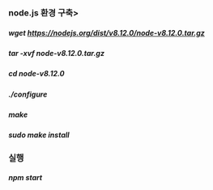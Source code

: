 


### node.js 환경 구축>  


##### wget https://nodejs.org/dist/v8.12.0/node-v8.12.0.tar.gz

##### tar -xvf node-v8.12.0.tar.gz

##### cd node-v8.12.0

##### ./configure

##### make

##### sudo make install


### 실행
##### npm start 


